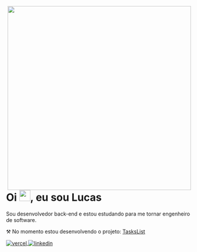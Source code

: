 

<img align="right" width="500em" src="https://github-readme-stats.vercel.app/api/top-langs/?username=Lucasvmarangoni&layout=compact&theme=dark"/>
<h1 align="left">Oi <img src="https://raw.githubusercontent.com/kaueMarques/kaueMarques/master/hi.gif" height="30px">, eu sou Lucas</h1>

<p align="left">
Sou desenvolvedor back-end e estou estudando para me tornar engenheiro de software.

⚒ No momento estou desenvolvendo o projeto: <a href="https://github.com/Lucasvmarangoni/TasksList">TasksList</a>

<a href="https://lucasvmarangoni.vercel.app/" target="_blank">
  <img align="center" src="https://img.shields.io/badge/-lucasvmarangoni-05122A?style=flat&logo=vercel" alt="vercel"/>
</a>
<a href="https://www.linkedin.com/in/lucasvmarangoni/" target="_blank">
  <img align="center" src="https://img.shields.io/badge/-lucasvmarangoni-05122A?style=flat&logo=linkedin" alt="linkedin"/>
</a>
</p>



